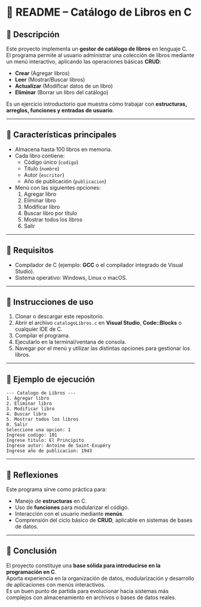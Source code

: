 # 📘 README – Catálogo de Libros en C

## 📌 Descripción
Este proyecto implementa un **gestor de catálogo de libros** en lenguaje C.  
El programa permite al usuario administrar una colección de libros mediante un menú interactivo, aplicando las operaciones básicas **CRUD**:  
- **Crear** (Agregar libros)  
- **Leer** (Mostrar/Buscar libros)  
- **Actualizar** (Modificar datos de un libro)  
- **Eliminar** (Borrar un libro del catálogo)  

Es un ejercicio introductorio que muestra cómo trabajar con **estructuras, arreglos, funciones y entradas de usuario**.  

---

## 📌 Características principales
- Almacena hasta 100 libros en memoria.  
- Cada libro contiene:
  - Código único (`codigo`)  
  - Título (`nombre`)  
  - Autor (`escritor`)  
  - Año de publicación (`publicacion`)  
- Menú con las siguientes opciones:
  1. Agregar libro  
  2. Eliminar libro  
  3. Modificar libro  
  4. Buscar libro por título  
  5. Mostrar todos los libros  
  0. Salir  

---

## 📌 Requisitos
- Compilador de C (ejemplo: **GCC** o el compilador integrado de Visual Studio).  
- Sistema operativo: Windows, Linux o macOS.  

---

## 📌 Instrucciones de uso
1. Clonar o descargar este repositorio.  
2. Abrir el archivo `catalogoLibros.c` en **Visual Studio**, **Code::Blocks** o cualquier IDE de C.  
3. Compilar el programa.  
4. Ejecutarlo en la terminal/ventana de consola.  
5. Navegar por el menú y utilizar las distintas opciones para gestionar los libros.  

---

## 📌 Ejemplo de ejecución
```
--- Catalogo de Libros ---
1. Agregar libro
2. Eliminar libro
3. Modificar libro
4. Buscar libro
5. Mostrar todos los libros
0. Salir
Seleccione una opcion: 1
Ingrese codigo: 101
Ingrese titulo: El Principito
Ingrese autor: Antoine de Saint-Exupéry
Ingrese año de publicacion: 1943
```

---

## 📌 Reflexiones
Este programa sirve como práctica para:  
- Manejo de **estructuras** en C.  
- Uso de **funciones** para modularizar el código.  
- Interacción con el usuario mediante **menús**.  
- Comprensión del ciclo básico de **CRUD**, aplicable en sistemas de bases de datos.  

---

## 📌 Conclusión
El proyecto constituye una **base sólida para introducirse en la programación en C**.  
Aporta experiencia en la organización de datos, modularización y desarrollo de aplicaciones con menús interactivos.  
Es un buen punto de partida para evolucionar hacia sistemas más complejos con almacenamiento en archivos o bases de datos reales.  
